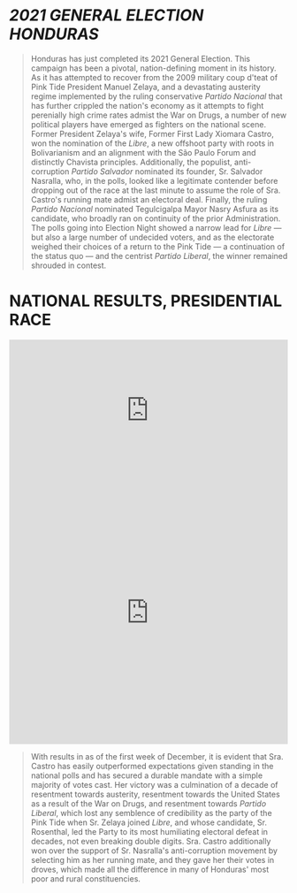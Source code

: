 # *2021 GENERAL ELECTION HONDURAS*
> Honduras has just completed its 2021 General Election. This campaign has been a pivotal, nation-defining moment in its history. As it has attempted to recover from the 2009 military coup d'teat of Pink Tide President Manuel Zelaya, and a devastating austerity regime implemented by the ruling conservative *Partido Nacional* that has further crippled the nation's economy as it attempts to fight perenially high crime rates admist the War on Drugs, a number of new political players have emerged as fighters on the national scene. Former President Zelaya's wife, Former First Lady Xiomara Castro, won the nomination of the *Libre*, a new offshoot party with roots in Bolivarianism and an alignment with the São Paulo Forum and distinctly Chavista principles. Additionally, the populist, anti-corruption *Partido Salvador* nominated its founder, Sr. Salvador Nasralla, who, in the polls, looked like a legitimate contender before dropping out of the race at the last minute to assume the role of Sra. Castro's running mate admist an electoral deal. Finally, the ruling *Partido Nacional* nominated Tegulcigalpa Mayor Nasry Asfura as its candidate, who broadly ran on continuity of the prior Administration. The polls going into Election Night showed a narrow lead for *Libre* — but also a large number of undecided voters, and as the electorate weighed their choices of a return to the Pink Tide — a continuation of the status quo — and the centrist *Partido Liberal*, the winner remained shrouded in contest.

# NATIONAL RESULTS, PRESIDENTIAL RACE
<iframe title="" aria-label="Table" id="datawrapper-chart-7bTxt" src="https://datawrapper.dwcdn.net/7bTxt/1/" scrolling="no" frameborder="0" style="width: 0; min-width: 100% !important; border: none;" height="256"></iframe><script type="text/javascript">!function(){"use strict";window.addEventListener("message",(function(e){if(void 0!==e.data["datawrapper-height"]){var t=document.querySelectorAll("iframe");for(var a in e.data["datawrapper-height"])for(var r=0;r<t.length;r++){if(t[r].contentWindow===e.source)t[r].style.height=e.data["datawrapper-height"][a]+"px"}}}))}();
</script>
<iframe title="" aria-label="Map" id="datawrapper-chart-xCIo5" src="https://datawrapper.dwcdn.net/xCIo5/5/" scrolling="no" frameborder="0" style="width: 0; min-width: 100% !important; border: none;" height="476"></iframe><script type="text/javascript">!function(){"use strict";window.addEventListener("message",(function(e){if(void 0!==e.data["datawrapper-height"]){var t=document.querySelectorAll("iframe");for(var a in e.data["datawrapper-height"])for(var r=0;r<t.length;r++){if(t[r].contentWindow===e.source)t[r].style.height=e.data["datawrapper-height"][a]+"px"}}}))}();
</script>

  > With results in as of the first week of December, it is evident that Sra. Castro has easily outperformed expectations given standing in the national polls and has secured a durable mandate with a simple majority of votes cast. Her victory was a culmination of a decade of resentment towards austerity, resentment towards the United States as a result of the War on Drugs, and resentment towards *Partido Liberal*, which lost any semblence of credibility as the party of the Pink Tide when Sr. Zelaya joined *Libre*, and whose candidate, Sr. Rosenthal, led the Party to its most humiliating electoral defeat in decades, not even breaking double digits. Sra. Castro additionally won over the support of Sr. Nasralla's anti-corruption movement by selecting him as her running mate, and they gave her their votes in droves, which made all the difference in many of Honduras' most poor and rural constituencies.
